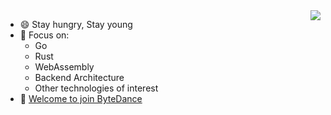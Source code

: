 <img align="right" src="https://github-readme-stats.vercel.app/api?username=henrylee2cn&show_icons=true&icon_color=805AD5&text_color=718096&bg_color=ffffff&hide_title=true&line_height=32&count_private=true&include_all_commits=true" />

- 😄 Stay hungry, Stay young
- 🔭 Focus on:
  - Go
  - Rust
  - WebAssembly
  - Backend Architecture
  - Other technologies of interest
- 👋 [Welcome to join ByteDance](https://bytedance.feishu.cn/docs/doccnnpZqtAY1OXXRBtyJUA1Eqf)



<!--
**henrylee2cn/henrylee2cn** is a ✨ _special_ ✨ repository because its `README.md` (this file) appears on your GitHub profile.

Here are some ideas to get you started:

- 🔭 I’m currently working on ...
- 🌱 I’m currently learning ...
- 👯 I’m looking to collaborate on ...
- 🤔 I’m looking for help with ...
- 💬 Ask me about ...
- 📫 How to reach me: ...
- 😄 Pronouns: ...
- ⚡ Fun fact: ...
-->

<!-- <h2>🏆 Github Profile Trophy</h2>
<img src="https://github-profile-trophy.vercel.app/?username=henrylee2cn&column=6"/>
 
---
<div>
  <img height="170" align="left" src="https://github-readme-stats.vercel.app/api?username=henrylee2cn&count_private=true&include_all_commits=true" />
  <img src="https://github-readme-stats.vercel.app/api/top-langs/?username=henrylee2cn&layout=compact" />
</div>
-->
<br/>


